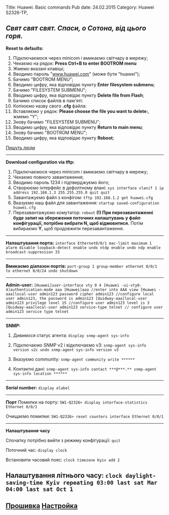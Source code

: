 Title: Huawei. Basic commands
Pub date: 24.02.2015
Category: Huawei S2326-TP, 

_Свят свят свят. Спаси, о Сотона, від цього горя._
-----

**Reset to defaults:**
1. Підключаємося через minicom і вмикаємо світчару в мережу;
2. Чекаємо на рядок: **Press Ctrl+B to enter BOOTROM menu**
3. Жмемо вказані клавіші;
4. Вводимо пароль "www.huawei.com" (може бути "huawei");
5. Бачимо "BOOTROM MENU";
6. Вводимо цифру, яка відповідає пункту **Enter filesystem submenu**;
7. Бачимо "FILESYSTEM SUBMENU";
8. Вводимо цифру, яка відповідає пункту **Delete file from Flash**;
9. Бачимо список файлів в пам'яті:
10. Копіюємо назву свого **.cfg** файла:
11. Вставляємо у рядок: **Please choose the file you want to delete:**, жмемо "Y";
12. Знову бачимо "FILESYSTEM SUBMENU";
13. Вводимо цифру, яка відповідає пункту **Return to main menu**;
14. Знову бачимо "BOOTROM MENU";
15. Вводимо цифру, яка відповідає пункту **Reboot**;

<a href="http://muff.kiev.ua/content/huawei-s2326-sbros-v-defolt">Пишуть люди</a>

-----
**Download configuration via tftp:**
1. Підключаємося через minicom і вмикаємо світчару в мережу;
2. Чекаємо повного завантаження;
3. Вводимо пароль 1234 і підтверджуємо його;
4. Створюємо інтерфейс в дефолтному влані:
`sys
interface vlanif 1
ip address 192.168.1.3 255.255.255.0
quit
quit`
5. Завантажуємо файл з конфігом:
`tftp 192.168.1.2 get huawei.cfg`
6. Вказуємо наш файл для завантаження:
`startup saved-configuration huawei.cfg`
7. Перезавантажуємо комутатор:
`reboot`
**(!) При перезавантаженні буде запит на збереження поточних налаштувань у файл конфігурації, потрібно вибрати N, щоб відмовитися.**
Потім вибираємо **Y**, щоб продовжити перезавантаження.

-----
**Налаштування порта:**
`interface Ethernet0/0/1
mac-limit maximum 1 alarm disable
loopback-detect enable
undo ntdp enable
undo ndp enable
broadcast-suppression 33`

-----

**Вмикаємо діапазон портів:**
`port-group 1
group-member ethernet 0/0/1 to ethernet 0/0/24
undo shutdown`

-----

**Admin-user:**
`[Huawei]user-interface vty 0 4
[Huawei -ui-vty0-4]authentication-mode aaa
[Huawei]aaa //enter into AAA view
[Huawei -aaa]local-user admin123 password cipher admin123 //configure local user admin123, the password is admin123
[Quidway-aaa]local-user admin123 privilege level 15 //configure user admin123 level is 3
[Quidway-aaa]local-user admin123 service-type telnet // configure user admin123 service type telnet`

-----

**SNMP:**

1. Дивимося статус агента:
`display snmp-agent sys-info`

2. Підключаємо SNMP v2 і відключаємо v3:
`snmp-agent sys-info version v2c
undo snmp-agent sys-info version v3`

3. Вказуємо community:
`snmp-agent community write ******`

4. Контактні дані:
`snmp-agent sys-info contact ***@***.**
snmp-agent sys-info location ******`

-----

**Serial number:**
`display elabel`

-----

**Порт**
Помилки на порту:
`SW1-Q2326> display interface-statistics Ethernet 0/0/1`

Очищаємо помилки:
`SW1-Q2326> reset counters interface Ethernet 0/0/1`

-----
**Налаштування часу**

Спочатку потрібно вийти з режиму конфігурації:
`quit`

Поточний час:
`display clock`

Встановити часовий пояс:
`clock timezone Kyiv add 2`

Налаштування літнього часу:
`clock daylight-saving-time Kyiv repeating 03:00 last sat Mar 04:00 last sat Oct 1`
-----

<a title="Пишуть люди" href="http://udatov.blogspot.com/2012/10/800x600-normal-0-false-false-false-ru-x_15.html" target="_blank">Прошивка</a>
<a href="http://it-donnet.ru/quidway2326/" target="_blank">Настройка</a>
-----